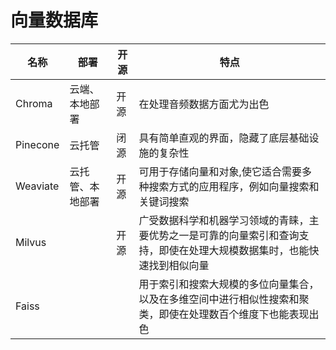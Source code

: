 # 向量数据库

| 名称 | 部署 | 开源 | 特点 |
| --- | --- | --- | --- |
| Chroma | 云端、本地部署 | 开源 | 在处理音频数据方面尤为出色 |
| Pinecone | 云托管 | 闭源 | 具有简单直观的界面，隐藏了底层基础设施的复杂性 |
| Weaviate | 云托管、本地部署 | 开源 | 可用于存储向量和对象,使它适合需要多种搜索方式的应用程序，例如向量搜索和关键词搜索 |
| Milvus |  | 开源 | 广受数据科学和机器学习领域的青睐，主要优势之一是可靠的向量索引和查询支持，即使在处理大规模数据集时，也能快速找到相似向量 |
| Faiss |  |  | 用于索引和搜索大规模的多位向量集合，以及在多维空间中进行相似性搜索和聚类，即使在处理数百个维度下也能表现出色 |